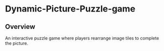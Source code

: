 # Dynamic-Picture-Puzzle-game  


## Overview
An interactive puzzle game where players rearrange image tiles to complete the picture.

